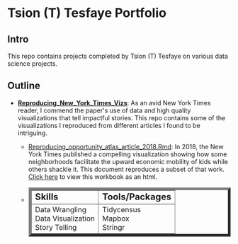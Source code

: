 # Tsion (T) Tesfaye Portfolio

## Intro

This repo contains projects completed by Tsion (T) Tesfaye on various data science projects.

## Outline

* **[Reproducing_New_York_Times_Vizs](https://tatesfaye.github.io/ttesfaye/Reproducing_New_York_Times_Vizs/)**: As an avid New York Times reader, I commend the paper's use of data and high quality visualizations that tell impactful stories. This repo contains some of the visualizations I reproduced from different articles I found to be intriguing. 

  + [Reproducing_opportunity_atlas_article_2018.Rmd](https://github.com/tatesfaye/ttesfaye/blob/master/Reproducing_New_York_Times_Vizs/reproducing_opportunity_atlas_article_2018.Rmd): In 2018, the New York Times published a compelling visualization showing how some neighborhoods facilitate the upward economic mobility of kids while others shackle it. This document reproduces a subset of that work. [Click here](https://tatesfaye.github.io/ttesfaye_data_science_projects/Reproducing_New_York_Times_Vizs/reproducing_opportunity_atlas_article_2018.html) to view this workbook as an html.
 

   -  <table class="center", border="6">
       <tr>
          <td><b style="font-size:20px">Skills</b></td>
          <td><b style="font-size:20px">Tools/Packages</b></td>
       </tr>
       <tr>
          <td>Data Wrangling 
            <br> Data Visualization      
            <br> Story Telling </td>
          <td>Tidycensus 
            <br> Mapbox
            <br> Stringr </td>
       </tr>
      </table>

